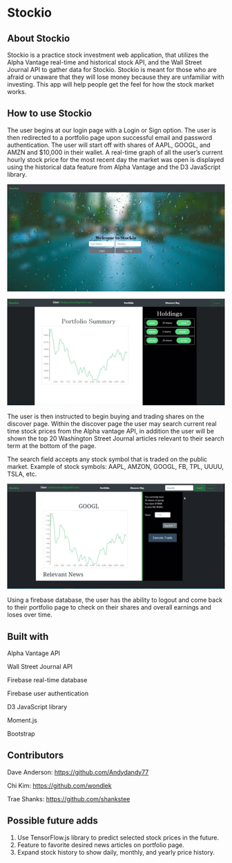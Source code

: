 # Stockio


## About Stockio

Stockio is a practice stock investment web application, that utilizes the Alpha Vantage real-time and historical stock API, and the Wall Street Journal API to gather data for Stockio. Stockio is meant for those who are afraid or unaware that they will lose money because they are unfamiliar with investing. This app will help people get the feel for how the stock market works.

## How to use Stockio

The user begins at our login page with a Login or Sign option. The user is then redirected to a portfolio page upon successful email and password authentication. The user will start off with shares of AAPL, GOOGL, and AMZN and $10,000 in their wallet. A real-time graph of all the user’s current hourly stock price for the most recent day the market was open is displayed using the historical data feature from Alpha Vantage and the D3 JavaScript library.

![Alt text](assets/images/Login.JPG?raw=true "Login page screenShot")

![Alt text](assets/images/Portfolio.JPG?raw=true "Portfolio page screenShot")

The user is then instructed to begin buying and trading shares on the discover page. Within the discover page the user may search current real time stock prices from the Alpha vantage API, in addition the user will be shown the top 20 Washington Street Journal articles relevant to their search term at the bottom of the page.

The search field accepts any stock symbol that is traded on the public market. Example of stock symbols: AAPL, AMZON, GOOGL, FB, TPL, UUUU, TSLA, etc.

![Alt text](assets/images/Discover.JPG?raw=true "Discover page screenShot")

Using a firebase database, the user has the ability to logout and come back to their portfolio page to check on their shares and overall earnings and loses over time. 

## Built with

Alpha Vantage API

Wall Street Journal API

Firebase real-time database

Firebase user authentication

D3 JavaScript library

Moment.js

Bootstrap

## Contributors

Dave Anderson: https://github.com/Andydandy77

Chi Kim: https://github.com/wondlek

Trae Shanks: https://github.com/shankstee


## Possible future adds

1. Use TensorFlow.js library to predict selected stock prices in the future.
2. Feature to favorite desired news articles on portfolio page.
3. Expand stock history to show daily, monthly, and yearly price history.

